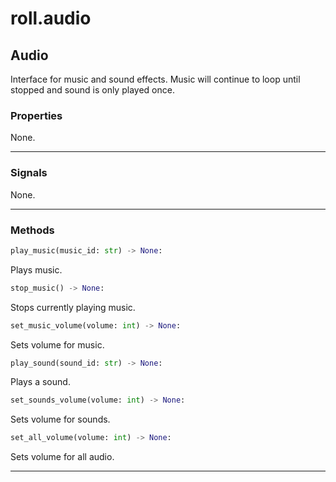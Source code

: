 # roll.audio

## Audio

Interface for music and sound effects.  Music will continue to loop until stopped and sound is only played once.

### Properties

None.

---

### Signals

None.

---

### Methods

```python
play_music(music_id: str) -> None:
```

Plays music.


```python
stop_music() -> None:
```

Stops currently playing music.

```python
set_music_volume(volume: int) -> None:
```

Sets volume for music.

```python
play_sound(sound_id: str) -> None:
```

Plays a sound.

```python
set_sounds_volume(volume: int) -> None:
```

Sets volume for sounds.

```python
set_all_volume(volume: int) -> None:
```

Sets volume for all audio.

---